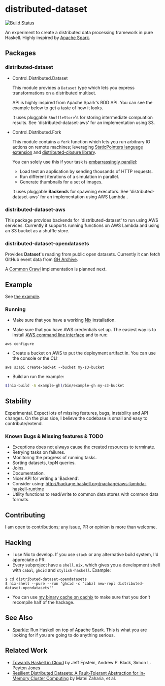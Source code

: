 # distributed-dataset

[![Build Status](https://travis-ci.org/utdemir/distributed-dataset.svg?branch=master)](https://travis-ci.org/utdemir/distributed-dataset)

An experiment to create a distributed data processing framework in pure Haskell. Highly inspired by [Apache Spark](https://spark.apache.org/).

## Packages

### distributed-dataset

* Control.Distributed.Dataset

  This module provides a `Dataset` type which lets you express transformations on a distributed multiset.

  API is highly inspired from Apache Spark's RDD API. You can see the example below to get a taste of how it looks.

  It uses pluggable `ShuffleStore`'s for storing intermediate compuation results. See 'distributed-dataset-aws' for an implementation using S3.

* Control.Distributed.Fork

  This module contains a `fork` function which lets you run arbitrary IO actions on remote machines; leveraging [StaticPointers language extension](https://downloads.haskell.org/~ghc/latest/docs/html/users_guide/glasgow_exts.html#static-pointers) and [distributed-closure library](https://hackage.haskell.org/package/distributed-closure).

  You can solely use this if your task is [embarrassingly parallel](https://en.wikipedia.org/wiki/Embarrassingly_parallel):

    * Load test an application by sending thousands of HTTP requests.
    * Run different iterations of a simulation in parallel.
    * Generate thumbnails for a set of images.

  It uses pluggable **Backend**s for spawning executors. See 'distributed-dataset-aws' for an implementation using AWS Lambda .

### distributed-dataset-aws

This package provides backends for 'distributed-dataset' to run using AWS services. Currently it supports running functions on AWS Lambda and using an S3 bucket as a shuffle store.

### distributed-dataset-opendatasets

Provides **Dataset**'s reading from public open datasets. Currently it can fetch GitHub event data from [GH Archive](https://www.gharchive.org).

A [Common Crawl](http://commoncrawl.org/) implementation is planned next.

## Example

See [the example](examples/gh).

### Running

* Make sure that you have a working [Nix](https://nixos.org/nix/) installation. 

* Make sure that you have AWS credentials set up. The easiest way is to install [AWS command line interface](https://aws.amazon.com/cli/) and to run:

```
aws configure
```

* Create a bucket on AWS to put the deployment artifact in. You can use the console or the CLI:

```
aws s3api create-bucket --bucket my-s3-bucket
```

* Build an run the example:

```sh
$(nix-build -A example-gh)/bin/example-gh my-s3-bucket
```

## Stability

Experimental. Expect lots of missing features, bugs, instability and API changes. On the plus side, I believe the codebase is small and easy to contribute/extend.

### Known Bugs & Missing features & TODO

* Exceptions does not always cause the created resources to terminate.
* Retrying tasks on failures.
* Monitoring the progress of running tasks.
* Sorting datasets, topN queries.
* Joins.
* Documentation.
* Nicer API for writing a 'Backend'.
* Consider using: http://hackage.haskell.org/package/aws-lambda-haskell-runtime
* Utility functions to read/write to common data stores with common data formats.

## Contributing

I am open to contributions; any issue, PR or opinion is more than welcome.

## Hacking

* I use Nix to develop. If you use `stack` or any alternative build system, I'd appreciate a PR.
* Every subproject have a `shell.nix`, which gives you a development shell with `cabal`, `ghcid` and `stylish-haskell`. Example:

```
$ cd distributed-dataset-opendatasets
$ nix-shell --pure --run 'ghcid -c "cabal new-repl distributed-dataset-opendatasets"'
```
* You can use [my binary cache on cachix](https://utdemir.cachix.org/) to make sure that you don't recompile half of the hackage.

## See Also

* [Sparkle](https://github.com/tweag/sparkle): Run Haskell on top of Apache Spark. This is what you are looking for if you are going to do anything serious.

## Related Work

* [Towards Haskell in Cloud](https://www.microsoft.com/en-us/research/publication/towards-haskell-cloud/) by Jeff Epstein, Andrew P. Black, Simon L. Peyton Jones 
* [Resilient Distributed Datasets: A Fault-Tolerant Abstraction for In-Memory Cluster Computing](https://cs.stanford.edu/~matei/papers/2012/nsdi_spark.pdf) by Matei Zaharia, et al.
